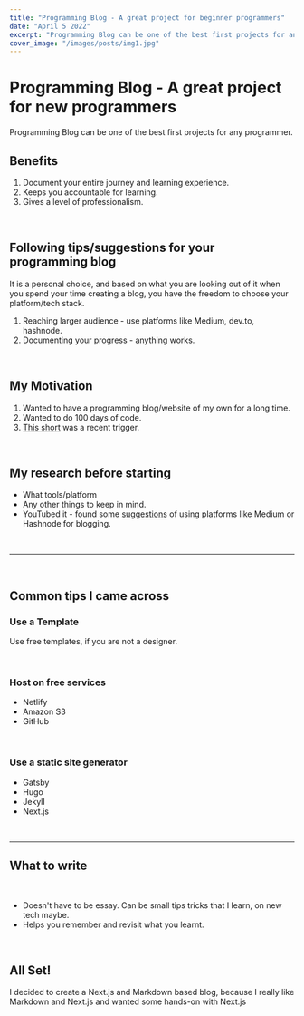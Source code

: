 ```yaml
---
title: "Programming Blog - A great project for beginner programmers"
date: "April 5 2022"
excerpt: "Programming Blog can be one of the best first projects for any programmer. Find out how."
cover_image: "/images/posts/img1.jpg"
---
```


# Programming Blog - A great project for new programmers

Programming Blog can be one of the best first projects for any programmer.

## Benefits

1. Document your entire journey and learning experience.
2. Keeps you accountable for learning.
3. Gives a level of professionalism.

<br>

## Following tips/suggestions for your programming blog

It is a personal choice, and based on what you are looking out of it when you spend your time creating a blog, you have the freedom to choose your platform/tech stack.

1. Reaching larger audience - use platforms like Medium, dev.to, hashnode.
2. Documenting your progress - anything works.

<br>

## My Motivation

1. Wanted to have a programming blog/website of my own for a long time.
2. Wanted to do 100 days of code.
3. [This short](https://youtube.com/shorts/Jm5s6N0R0pM?feature=share) was a recent trigger.

<br>

## My research before starting

- What tools/platform
- Any other things to keep in mind.
- YouTubed it - found some [suggestions](https://www.youtube.com/watch?v=fxLFjOa-9UY) of using platforms like Medium or Hashnode for blogging.

<br>

---

<br>

## Common tips I came across

### Use a Template

Use free templates, if you are not a designer.

<br>

### Host on free services

- Netlify
- Amazon S3
- GitHub

<br>

### Use a static site generator

- Gatsby
- Hugo
- Jekyll
- Next.js

<br>

---

## What to write

<br>

- Doesn't have to be essay. Can be small tips tricks that I learn, on new tech maybe.
- Helps you remember and revisit what you learnt.

<br>

## All Set!

I decided to create a Next.js and Markdown based blog, because I really like Markdown and Next.js and wanted some hands-on with Next.js
